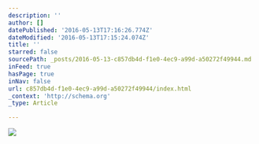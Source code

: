 ```yaml
---
description: ''
author: []
datePublished: '2016-05-13T17:16:26.774Z'
dateModified: '2016-05-13T17:15:24.074Z'
title: ''
starred: false
sourcePath: _posts/2016-05-13-c857db4d-f1e0-4ec9-a99d-a50272f49944.md
inFeed: true
hasPage: true
inNav: false
url: c857db4d-f1e0-4ec9-a99d-a50272f49944/index.html
_context: 'http://schema.org'
_type: Article

---
```

![](https://the-grid-user-content.s3-us-west-2.amazonaws.com/3d230037-c6bf-4c4d-a904-be6b88483ce5.jpg)